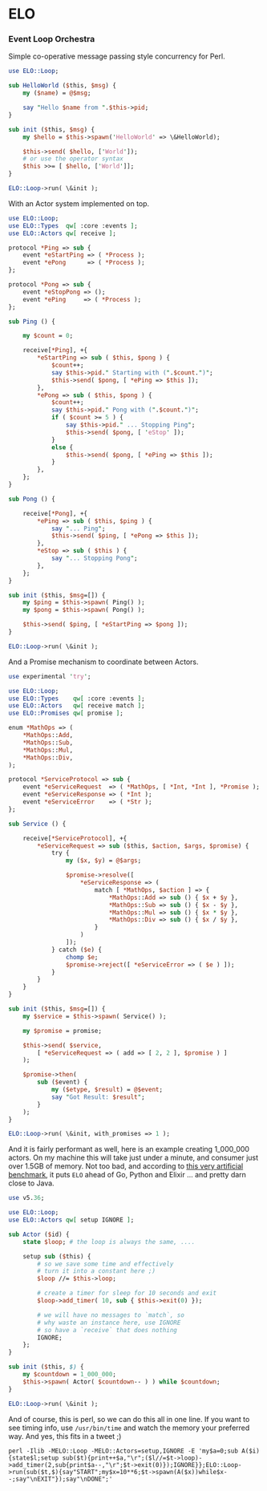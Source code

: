 # ELO

### Event Loop Orchestra

Simple co-operative message passing style concurrency for Perl.

```perl
use ELO::Loop;

sub HelloWorld ($this, $msg) {
    my ($name) = @$msg;

    say "Hello $name from ".$this->pid;
}

sub init ($this, $msg) {
    my $hello = $this->spawn('HelloWorld' => \&HelloWorld);

    $this->send( $hello, ['World']);
    # or use the operator syntax
    $this >>= [ $hello, ['World']];
}

ELO::Loop->run( \&init );
```

With an Actor system implemented on top.

```perl
use ELO::Loop;
use ELO::Types  qw[ :core :events ];
use ELO::Actors qw[ receive ];

protocol *Ping => sub {
    event *eStartPing => ( *Process );
    event *ePong      => ( *Process );
};

protocol *Pong => sub {
    event *eStopPong => ();
    event *ePing     => ( *Process );
};

sub Ping () {

    my $count = 0;

    receive[*Ping], +{
        *eStartPing => sub ( $this, $pong ) {
            $count++;
            say $this->pid." Starting with (".$count.")";
            $this->send( $pong, [ *ePing => $this ]);
        },
        *ePong => sub ( $this, $pong ) {
            $count++;
            say $this->pid." Pong with (".$count.")";
            if ( $count >= 5 ) {
                say $this->pid." ... Stopping Ping";
                $this->send( $pong, [ 'eStop' ]);
            }
            else {
                $this->send( $pong, [ *ePing => $this ]);
            }
        },
    };
}

sub Pong () {

    receive[*Pong], +{
        *ePing => sub ( $this, $ping ) {
            say "... Ping";
            $this->send( $ping, [ *ePong => $this ]);
        },
        *eStop => sub ( $this ) {
            say "... Stopping Pong";
        },
    };
}

sub init ($this, $msg=[]) {
    my $ping = $this->spawn( Ping() );
    my $pong = $this->spawn( Pong() );

    $this->send( $ping, [ *eStartPing => $pong ]);
}

ELO::Loop->run( \&init );
```

And a Promise mechanism to coordinate between Actors.

```perl
use experimental 'try';

use ELO::Loop;
use ELO::Types    qw[ :core :events ];
use ELO::Actors   qw[ receive match ];
use ELO::Promises qw[ promise ];

enum *MathOps => (
    *MathOps::Add,
    *MathOps::Sub,
    *MathOps::Mul,
    *MathOps::Div,
);

protocol *ServiceProtocol => sub {
    event *eServiceRequest  => ( *MathOps, [ *Int, *Int ], *Promise );
    event *eServiceResponse => ( *Int );
    event *eServiceError    => ( *Str );
};

sub Service () {

    receive[*ServiceProtocol], +{
        *eServiceRequest => sub ($this, $action, $args, $promise) {
            try {
                my ($x, $y) = @$args;

                $promise->resolve([
                    *eServiceResponse => (
                        match [ *MathOps, $action ] => {
                            *MathOps::Add => sub () { $x + $y },
                            *MathOps::Sub => sub () { $x - $y },
                            *MathOps::Mul => sub () { $x * $y },
                            *MathOps::Div => sub () { $x / $y },
                        }
                    )
                ]);
            } catch ($e) {
                chomp $e;
                $promise->reject([ *eServiceError => ( $e ) ]);
            }
        }
    }
}

sub init ($this, $msg=[]) {
    my $service = $this->spawn( Service() );

    my $promise = promise;

    $this->send( $service,
        [ *eServiceRequest => ( add => [ 2, 2 ], $promise ) ]
    );

    $promise->then(
        sub ($event) {
            my ($etype, $result) = @$event;
            say "Got Result: $result";
        }
    );
}

ELO::Loop->run( \&init, with_promises => 1 );
```

And it is fairly performant as well, here is an example creating 1_000_000 actors. On my machine this will take just under a minute, and consumer just over 1.5GB of memory. Not too bad, and according to [this very artificial benchmark](https://pkolaczk.github.io/memory-consumption-of-async/), it puts `ELO` ahead of Go, Python and Elixir ... and pretty darn close to Java.

```perl
use v5.36;

use ELO::Loop;
use ELO::Actors qw[ setup IGNORE ];

sub Actor ($id) {
    state $loop; # the loop is always the same, ....

    setup sub ($this) {
        # so we save some time and effectively
        # turn it into a constant here ;)
        $loop //= $this->loop;

        # create a timer for sleep for 10 seconds and exit
        $loop->add_timer( 10, sub { $this->exit(0) });

        # we will have no messages to `match`, so
        # why waste an instance here, use IGNORE
        # so have a `receive` that does nothing
        IGNORE;
    };
}

sub init ($this, $) {
    my $countdown = 1_000_000;
    $this->spawn( Actor( $countdown-- ) ) while $countdown;
}

ELO::Loop->run( \&init );

```

And of course, this is perl, so we can do this all in one line. If you want to see timing info, use `/usr/bin/time` and watch the memory your preferred way. And yes, this fits in a tweet ;)
```
perl -Ilib -MELO::Loop -MELO::Actors=setup,IGNORE -E 'my$a=0;sub A($i){state$l;setup sub($t){print++$a,"\r";($l//=$t->loop)->add_timer(2,sub{print$a--,"\r";$t->exit(0)});IGNORE}};ELO::Loop->run(sub($t,$){say"START";my$x=10**6;$t->spawn(A($x))while$x--;say"\nEXIT"});say"\nDONE";'
```







